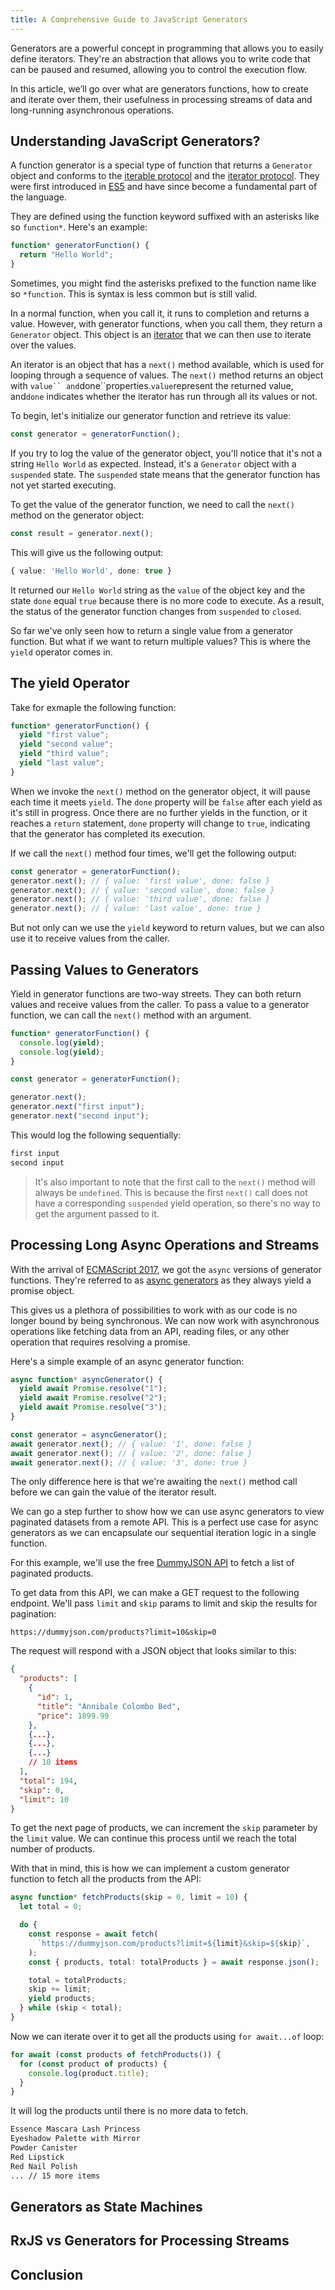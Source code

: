 ```yaml
---
title: A Comprehensive Guide to JavaScript Generators
---
```


Generators are a powerful concept in programming that allows you to easily define iterators. They're an
abstraction that allows you to write code that can be paused and resumed, allowing you to control the
execution flow.

In this article, we’ll go over what are generators functions, how to create and iterate over them,
their usefulness in processing streams of data and long-running asynchronous operations.

## Understanding JavaScript Generators?

A function generator is a special type of function that returns a `Generator` object and conforms to the [iterable protocol](https://developer.mozilla.org/en-US/docs/Web/JavaScript/Reference/Iteration_protocols#the_iterable_protocol) and the [iterator protocol](https://developer.mozilla.org/en-US/docs/Web/JavaScript/Reference/Iteration_protocols#the_iterator_protocol). They were first introduced in [ES5](https://262.ecma-international.org/6.0) and have since become a fundamental part of the language.

They are defined using the function keyword suffixed with an asterisks like so `function*`. Here's an example:

```typescript
function* generatorFunction() {
  return "Hello World";
}
```

Sometimes, you might find the asterisks prefixed to the function name like so `*function`. This is syntax is less common but is still valid.

In a normal function, when you call it, it runs to completion and returns a value. However, with generator functions, when you call them, they return a `Generator` object. This object is an [iterator](https://developer.mozilla.org/en-US/docs/Web/JavaScript/Reference/Iteration_protocols#The_iterator_protocol) that we can then use to iterate over the values.

An iterator is an object that has a `next()` method available, which is used for looping through a sequence of values. The `next()` method returns an object with `value`` and`done``properties.`value`represent the returned value, and`done` indicates whether the iterator has run through all its values or not.

To begin, let's initialize our generator function and retrieve its value:

```typescript
const generator = generatorFunction();
```

If you try to log the value of the generator object, you'll notice that it's not a string `Hello World` as expected. Instead, it's a `Generator` object with a `suspended` state. The `suspended` state means that the generator function has not yet started executing.

To get the value of the generator function, we need to call the `next()` method on the generator object:

```typescript
const result = generator.next();
```

This will give us the following output:

```typescript
{ value: 'Hello World', done: true }
```

It returned our `Hello World` string as the `value` of the object key and the state `done` equal `true` because there is no more code to execute. As a result, the status of the generator function changes from `suspended` to `closed`.

So far we've only seen how to return a single value from a generator function. But what if we want to return multiple values? This is where the `yield` operator comes in.

## The yield Operator

Take for exmaple the following function:

```typescript
function* generatorFunction() {
  yield "first value";
  yield "second value";
  yield "third value";
  yield "last value";
}
```

When we invoke the `next()` method on the generator object, it will pause each time it meets `yield`. The `done` property will be `false` after each yield as it's still in progress. Once there are no further yields in the function, or it reaches a `return` statement, `done` property will change to `true`, indicating that the generator has completed its execution.

If we call the `next()` method four times, we'll get the following output:

```typescript
const generator = generatorFunction();
generator.next(); // { value: 'first value', done: false }
generator.next(); // { value: 'second value', done: false }
generator.next(); // { value: 'third value', done: false }
generator.next(); // { value: 'last value', done: true }
```

But not only can we use the `yield` keyword to return values, but we can also use it to receive values from the caller.

## Passing Values to Generators

Yield in generator functions are two-way streets. They can both return values and receive values from the caller. To pass a value to a generator function, we can call the `next()` method with an argument.

```typescript
function* generatorFunction() {
  console.log(yield);
  console.log(yield);
}

const generator = generatorFunction();

generator.next();
generator.next("first input");
generator.next("second input");
```

This would log the following sequentially:

```typescript
first input
second input
```

> It's also important to note that the first call to the `next()` method will always be `undefined`. This is because the first `next()` call does not have a corresponding `suspended` yield operation, so there's no way to get the argument passed to it.

## Processing Long Async Operations and Streams

With the arrival of [ECMAScript 2017](https://262.ecma-international.org/8.0/index.html), we got the `async` versions of generator functions. They're referred to as [async generators](https://developer.mozilla.org/en-US/docs/Web/JavaScript/Reference/Global_Objects/AsyncGenerator) as they always yield a promise object.

This gives us a plethora of possibilities to work with as our code is no longer bound by being synchronous. We can now work with asynchronous operations like fetching data from an API, reading files, or any other operation that requires resolving a promise.

Here's a simple example of an async generator function:

```typescript
async function* asyncGenerator() {
  yield await Promise.resolve("1");
  yield await Promise.resolve("2");
  yield await Promise.resolve("3");
}

const generator = asyncGenerator();
await generator.next(); // { value: '1', done: false }
await generator.next(); // { value: '2', done: false }
await generator.next(); // { value: '3', done: true }
```

The only difference here is that we're awaiting the `next()` method call before we can gain the value of the iterator result.

We can go a step further to show how we can use async generators to view paginated datasets from a remote API. This is a perfect use case for async generators as we can encapsulate our sequential iteration logic in a single function.

For this example, we'll use the free [DummyJSON API](https://dummyjson.com) to fetch a list of paginated products.

To get data from this API, we can make a GET request to the following endpoint. We'll pass `limit` and `skip` params to limit and skip the results for pagination:

```
https://dummyjson.com/products?limit=10&skip=0
```

The request will respond with a JSON object that looks similar to this:

```json
{
  "products": [
    {
      "id": 1,
      "title": "Annibale Colombo Bed",
      "price": 1899.99
    },
    {...},
    {...},
    {...}
    // 10 items
  ],
  "total": 194,
  "skip": 0,
  "limit": 10
}
```

To get the next page of products, we can increment the `skip` parameter by the `limit` value. We can continue this process until we reach the total number of products.

With that in mind, this is how we can implement a custom generator function to fetch all the products from the API:

```typescript
async function* fetchProducts(skip = 0, limit = 10) {
  let total = 0;

  do {
    const response = await fetch(
      `https://dummyjson.com/products?limit=${limit}&skip=${skip}`,
    );
    const { products, total: totalProducts } = await response.json();

    total = totalProducts;
    skip += limit;
    yield products;
  } while (skip < total);
}
```

Now we can iterate over it to get all the products using `for await...of` loop:

```typescript
for await (const products of fetchProducts()) {
  for (const product of products) {
    console.log(product.title);
  }
}
```

It will log the products until there is no more data to fetch.

```txt
Essence Mascara Lash Princess
Eyeshadow Palette with Mirror
Powder Canister
Red Lipstick
Red Nail Polish
... // 15 more items
```

## Generators as State Machines

## RxJS vs Generators for Processing Streams

## Conclusion
